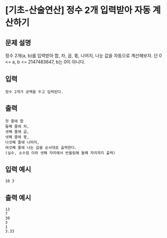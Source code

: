 # [기초-산술연산] 정수 2개 입력받아 자동 계산하기

## 문제 설명
정수 2개(a, b)를 입력받아 합, 차, 곱, 몫, 나머지, 나눈 값을 자동으로 계산해보자.
단 0 <= a, b <= 2147483647, b는 0이 아니다.

## 입력
	정수 2개가 공백을 두고 입력된다.
## 출력
	첫 줄에 합
	둘째 줄에 차,
	셋째 줄에 곱,
	넷째 줄에 몫,
	다섯째 줄에 나머지,
	여섯째 줄에 나눈 값을 순서대로 출력한다.
	(실수, 소수점 이하 셋째 자리에서 반올림해 둘째 자리까지 출력)

## 입력 예시
	10 3
## 출력 예시
	13
	7
	30
	3
	1
	3.33